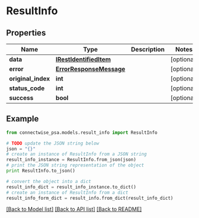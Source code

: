 # ResultInfo


## Properties
Name | Type | Description | Notes
------------ | ------------- | ------------- | -------------
**data** | [**IRestIdentifiedItem**](IRestIdentifiedItem.md) |  | [optional] 
**error** | [**ErrorResponseMessage**](ErrorResponseMessage.md) |  | [optional] 
**original_index** | **int** |  | [optional] 
**status_code** | **int** |  | [optional] 
**success** | **bool** |  | [optional] 

## Example

```python
from connectwise_psa.models.result_info import ResultInfo

# TODO update the JSON string below
json = "{}"
# create an instance of ResultInfo from a JSON string
result_info_instance = ResultInfo.from_json(json)
# print the JSON string representation of the object
print ResultInfo.to_json()

# convert the object into a dict
result_info_dict = result_info_instance.to_dict()
# create an instance of ResultInfo from a dict
result_info_form_dict = result_info.from_dict(result_info_dict)
```
[[Back to Model list]](../README.md#documentation-for-models) [[Back to API list]](../README.md#documentation-for-api-endpoints) [[Back to README]](../README.md)


